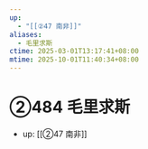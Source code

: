 ```yaml
---
up:
  - "[[②47 南非]]"
aliases:
  - 毛里求斯
ctime: 2025-03-01T13:17:41+08:00
mtime: 2025-10-01T11:40:34+08:00
---
```


# ②484 毛里求斯

- up: [[②47 南非]]
